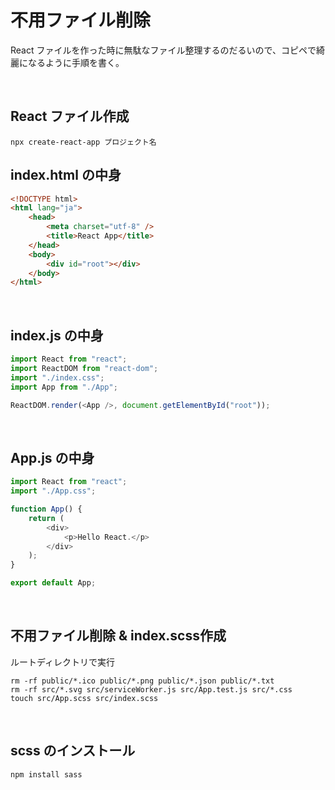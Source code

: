 # 不用ファイル削除

React ファイルを作った時に無駄なファイル整理するのだるいので、コピペで綺麗になるように手順を書く。

<br>

## React ファイル作成

```
npx create-react-app プロジェクト名
```

## index.html の中身

```html
<!DOCTYPE html>
<html lang="ja">
    <head>
        <meta charset="utf-8" />
        <title>React App</title>
    </head>
    <body>
        <div id="root"></div>
    </body>
</html>
```

<br>


## index.js の中身

```js
import React from "react";
import ReactDOM from "react-dom";
import "./index.css";
import App from "./App";

ReactDOM.render(<App />, document.getElementById("root"));
```

<br>

## App.js の中身

```js
import React from "react";
import "./App.css";

function App() {
    return (
        <div>
            <p>Hello React.</p>
        </div>
    );
}

export default App;
```

<br>

## 不用ファイル削除 & index.scss作成

ルートディレクトリで実行

```
rm -rf public/*.ico public/*.png public/*.json public/*.txt
rm -rf src/*.svg src/serviceWorker.js src/App.test.js src/*.css
touch src/App.scss src/index.scss
```

<br>

## scss のインストール

```
npm install sass
```
